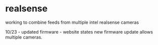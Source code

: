 # realsense
working to combine feeds from multiple intel realsense cameras

10/23 - updated firmware - website states new firmware update allows multiple cameras.
